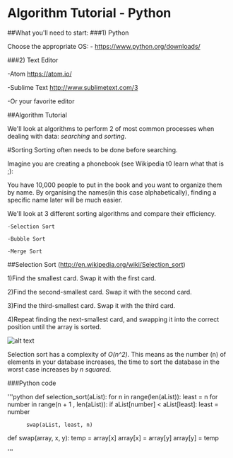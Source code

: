 # Algorithm Tutorial - Python
##What you'll need to start:
###1) Python

 Choose the appropriate OS:
    - https://www.python.org/downloads/

###2) Text Editor

-Atom https://atom.io/

-Sublime Text http://www.sublimetext.com/3

-Or your favorite editor

##Algorithm Tutorial

  We'll look at algorithms to perform 2 of most common processes when dealing with
  data: *searching* and *sorting*.




#Sorting
  Sorting often needs to be done before searching.

  Imagine you are creating a phonebook (see Wikipedia t0 learn what that is ;):

  You have 10,000 people to put in the book and you want to organize them by name.
  By organising the names(in this case alphabetically), finding a specific
  name later will be much easier.

  We'll look at 3 different sorting algorithms and compare their efficiency.

    -Selection Sort

    -Bubble Sort

    -Merge Sort

##Selection Sort (http://en.wikipedia.org/wiki/Selection_sort)

  1)Find the smallest card. Swap it with the first card.

  2)Find the second-smallest card. Swap it with the second card.

  3)Find the third-smallest card. Swap it with the third card.

  4)Repeat finding the next-smallest card, and swapping it into the correct
    position until the array is sorted.

![alt text](https://github.com/theloniusmonkey/python_algorithm_tutor/blob/master/images/selection.JPG)

  Selection sort has a complexity of *O(n^2)*. This means as the number (n) of elements
  in your database increases, the time to sort the database in the worst case
  increases by *n squared*.


###Python code

'''python
  def selection_sort(aList):
    for n in range(len(aList)):
      least = n
      for number in range(n + 1 , len(aList)):
        if aList[number] < aList[least]:
          least = number

          swap(aList, least, n)


  def swap(array, x, y):
    temp = array[x]
    array[x] = array[y]
    array[y] = temp

'''

